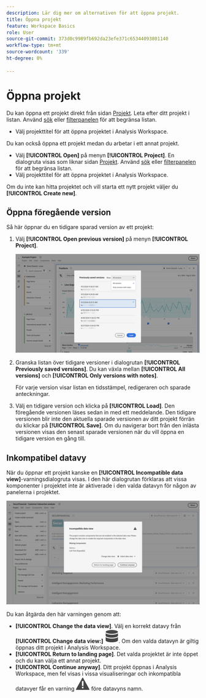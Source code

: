 ```yaml
---
description: Lär dig mer om alternativen för att öppna projekt.
title: Öppna projekt
feature: Workspace Basics
role: User
source-git-commit: 373d0c9989fb692da23efe371c65344093801140
workflow-type: tm+mt
source-wordcount: '339'
ht-degree: 0%

---
```


# Öppna projekt

Du kan öppna ett projekt direkt från sidan [Projekt](/help/analysis-workspace/build-workspace-project/freeform-overview.md). Leta efter ditt projekt i listan. Använd [sök](/help/analysis-workspace/build-workspace-project/freeform-overview.md#search) eller [filterpanelen](/help/analysis-workspace/build-workspace-project/freeform-overview.md#filter-panel) för att begränsa listan.

* Välj projekttitel för att öppna projektet i Analysis Workspace.

Du kan också öppna ett projekt medan du arbetar i ett annat projekt.

* Välj **[!UICONTROL Open]** på menyn **[!UICONTROL Project]**. En dialogruta visas som liknar sidan [Projekt](/help/analysis-workspace/build-workspace-project/freeform-overview.md).  Använd [sök](/help/analysis-workspace/build-workspace-project/freeform-overview.md#search) eller [filterpanelen](/help/analysis-workspace/build-workspace-project/freeform-overview.md#filter-panel) för att begränsa listan.
* Välj projekttitel för att öppna projektet i Analysis Workspace.

Om du inte kan hitta projektet och vill starta ett nytt projekt väljer du **[!UICONTROL Create new]**.

## Öppna föregående version

Så här öppnar du en tidigare sparad version av ett projekt:

1. Välj **[!UICONTROL Open previous version]** på menyn **[!UICONTROL Project]**.

   ![Listan med tidigare sparade projektversioner och alternativ för att visa alla versioner eller endast versioner med anteckningar.](assets/open-previously-saved.png)

1. Granska listan över tidigare versioner i dialogrutan **[!UICONTROL Previously saved versions]**. Du kan växla mellan **[!UICONTROL All versions]** och **[!UICONTROL Only versions with notes]**.

   För varje version visar listan en tidsstämpel, redigeraren och sparade anteckningar.


1. Välj en tidigare version och klicka på **[!UICONTROL Load]**.
Den föregående versionen läses sedan in med ett meddelande. Den tidigare versionen blir inte den aktuella sparade versionen av ditt projekt förrän du klickar på **[!UICONTROL Save]**. Om du navigerar bort från den inlästa versionen visas den senast sparade versionen när du vill öppna en tidigare version en gång till.


## Inkompatibel datavy

När du öppnar ett projekt kanske en **[!UICONTROL Incompatible data view]**-varningsdialogruta visas. I den här dialogrutan förklaras att vissa komponenter i projektet inte är aktiverade i den valda datavyn för någon av panelerna i projektet.

![Inkompatibel](assets/incompatible-data-view.png)

Du kan åtgärda den här varningen genom att:

* **[!UICONTROL Change the data view]**. Välj en korrekt datavy från **[!UICONTROL Change data view:]** ![Data](/help/assets/icons/Data.svg). Om den valda datavyn är giltig öppnas ditt projekt i Analysis Workspace.
* **[!UICONTROL Return to landing page]**. Det valda projektet är inte öppet och du kan välja ett annat projekt.
* **[!UICONTROL Continue anyway]**. Ditt projekt öppnas i Analysis Workspace, men fel visas i vissa visualiseringar och inkompatibla datavyer får en varning ![Alert](/help/assets/icons/Alert.svg) före datavyns namn.

